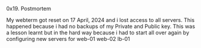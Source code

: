 0x19. Postmortem

My webterm got reset on 17 April, 2024 and i lost access to all servers. This happened because i had no backups of my Private and Public key.
This was a lesson learnt but in the hard way because i had to start all over again by configuring new servers for
web-01
web-02
lb-01
